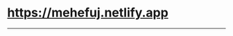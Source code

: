 # https://mehefuj.netlify.app
--------------------------------------------------------------------------------------------------
